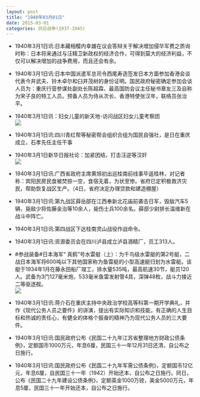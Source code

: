```yaml
---
layout: post
title: "1940年03月01日"
date: 2015-03-01
categories: 抗日战争(1937-1945)
---
```


<meta name="referrer" content="no-referrer" />

- 1940年3月1日讯:日本藏相樱内幸雄在议会答辩关于解决增加侵华军费之质询时称：日本将来通过与汪精卫新政权的经济合作，可得到莫大的经济利益，不仅可以解决增加的战争费用，而且还会有余。 

- 1940年3月1日讯:日本中国派遣军总司令西尾寿造签发日本方面参加香港会谈代表今井武夫、铃木卓尔和臼井茂树的身份证明。国民政府秘密确定参加会谈人员为：重庆行营参谋处副处长陈超霖、最高国防会议主任秘书章友三及自称为宋子良的特工人员。预备人员为侍从次长、香港特使张汉年，联络员张治平。 

- 1940年3月1日讯：妇女儿童的新天地-访问战区妇女儿童考察团 <br/><img src="https://ww1.sinaimg.cn/large/aca367d8jw1epqktlpdj2j20i11cwaox.jpg" />

- 1940年3月1日讯:四川青红帮等秘密帮会组织合组为国民自强社，是日在重庆成立，石孝先任主任干事 

- 1940年3月1日新华日报社论：加紧团结，打击汪逆等汉奸 <br/><img src="https://ww4.sinaimg.cn/large/aca367d8jw1epqj2eu2c8j21170giagp.jpg" />

- 1940年3月1日讯:广西省政府主席黄旭初出巡桂南前线事毕返桂林，对记者称：宾阳民房民食被焚掠一空，食宿无着，为状至惨。省府已定积极救济灾民，帮助恢复战区生产。（4日，省府决定办理贷款和建造棚屋） 

- 1940年3月1日讯:第九战区薛岳部在江西奉新北花庙前袭击日军，毁敌汽车5辆，毙敌少将佐藤金治等10余人，毙伤士兵100余名。薛部少尉排长温维新在战斗中阵亡。 

- 1940年3月1日讯:第四战区下达桂南灵山战役作战命令。 

- 1940年3月1日讯:资源委员会在四川泸县成立泸县酒精厂，员工313人。 

- #参战装备#日本海军“ 真鹤”号水雷艇（上）：为千鸟级水雷艇的第2号艇，二战日本海军将600吨以下其他国家称为鱼雷艇的小型高速艇归划为水雷艇。该艇于1934年1月在藤永田船厂竣工，排水量535吨，最高航速30节，艇员120人。武备为3门127毫米炮，533毫米鱼雷发射管4具，深弹48枚，战斗力接近二等驱逐舰。 <br/><img src="https://ww1.sinaimg.cn/large/aca367d8jw1eppzzvv0sfj20sg0g3n27.jpg" />

- 1940年3月1日讯:蒋介石在重庆主持中央政治学校高等科第一期开学典礼，并作《现代公务人员之要件》的讲演，提出有实际知识和技能，有正确的人生目标和热诚的责任心，有健全的体格个振奋的精神乃为现代公务人员的三大要件。 

- 1940年3月1日讯:国民政府公布《民国二十九年江苏省整理地方财政公债条例》，定额国币1000万元，年息6厘，民国三十一年12月31日还清，自公布之日施行。 

- 1940年3月1日讯:国民政府公布《民国二十九年军需公债条例》，定额国币12亿元，年息6厘，自民国三十一年（1942）开始还本，自公布之日施行。同日，公布《民国二十九年建设公债条例》，定额英金1000万镑，美金5000万元，年息5厘，民国三十一年开始还本，自公布之日施行。 

